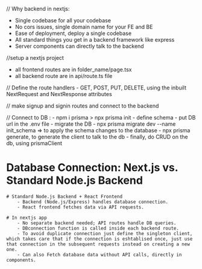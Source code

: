 

// Why backend in nextjs: 
- Single codebase for all your codebase
- No cors issues, single domain name for your FE and BE
- Ease of deployment, deploy a single codebase
- All standard things you get in a backend framework like express
- Server components can directly talk to the backend


//setup a nextjs project 
 - all frontend routes are in folder_name/page.tsx
 - all backend route are in api/route.ts file


// Define the route handlers - GET, POST, PUT, DELETE, using the inbuilt NextRequest and NextResponse attributes

// make signup and signin routes and connect to the backend 

// Connect to DB : 
    - npm i prisma > npx prisma init
    - define schema
    - put DB url in the .env file
    - migrate the DB - npx prisma migrate dev --name init_schema  => to apply the schema changes to the database
    - npx prisma generate, to generate the client to talk to the db
    - finally, do CRUD on the db, using prismaClient



#  Database Connection: Next.js vs. Standard Node.js Backend

    # Standard Node.js Backend + React Frontend  
        - Backend (Node.js/Express) handles database connection.
        - React frontend fetches data via API requests.  

    # In nextjs app
        - No separate backend needed; API routes handle DB queries.
        - DBconnection function is called inside each backend route.
        - To avoid duplicate connection just define the singleton client, which takes care that if the connection is eshtablised once, just use that connection in the subsequent requests instead on creating a new one.
        - Can also Fetch database data without API calls, directly in components.